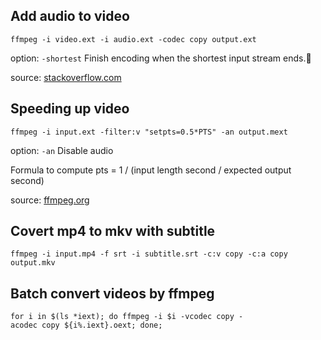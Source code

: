 Add audio to video
---
`ffmpeg -i video.ext -i audio.ext -codec copy output.ext`

option: `-shortest` Finish encoding when the shortest input stream ends.

source: [stackoverflow.com](https://stackoverflow.com/a/11783474)

Speeding up video
---
`ffmpeg -i input.ext -filter:v "setpts=0.5*PTS" -an output.mext`

option: `-an`	Disable audio

Formula to compute pts = 1 / (input length second / expected output second)

source: [ffmpeg.org](https://trac.ffmpeg.org/wiki/How%20to%20speed%20up%20/%20slow%20down%20a%20video)

Covert mp4 to mkv with subtitle
---
`ffmpeg -i input.mp4 -f srt -i subtitle.srt -c:v copy -c:a copy output.mkv`


Batch convert videos by ffmpeg
---
`for i in $(ls *iext); do ffmpeg -i $i -vcodec copy -acodec copy ${i%.iext}.oext; done;`

